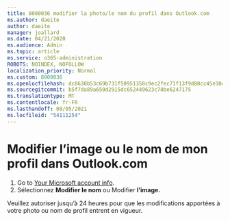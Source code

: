 ```yaml
---
title: 8000036 modifier la photo/le nom du profil dans Outlook.com
ms.author: daeite
author: daeite
manager: joallard
ms.date: 04/21/2020
ms.audience: Admin
ms.topic: article
ms.service: o365-administration
ROBOTS: NOINDEX, NOFOLLOW
localization_priority: Normal
ms.custom: 8000036
ms.openlocfilehash: dc8630b53c69b731f50951358c9ec2fec71f13f9d80cc45e30c5741c2a10de56
ms.sourcegitcommit: b5f7da89a650d2915dc652449623c78be6247175
ms.translationtype: MT
ms.contentlocale: fr-FR
ms.lasthandoff: 08/05/2021
ms.locfileid: "54111254"
---
```

# <a name="change-my-profile-picture-or-name-in-outlookcom"></a>Modifier l’image ou le nom de mon profil dans Outlook.com

1. Go to [Your Microsoft account info](https://go.microsoft.com/fwlink/p/?linkid=860841).
1. Sélectionnez **Modifier le nom** ou Modifier **l’image.**

Veuillez autoriser jusqu’à 24 heures pour que les modifications apportées à votre photo ou nom de profil entrent en vigueur.
